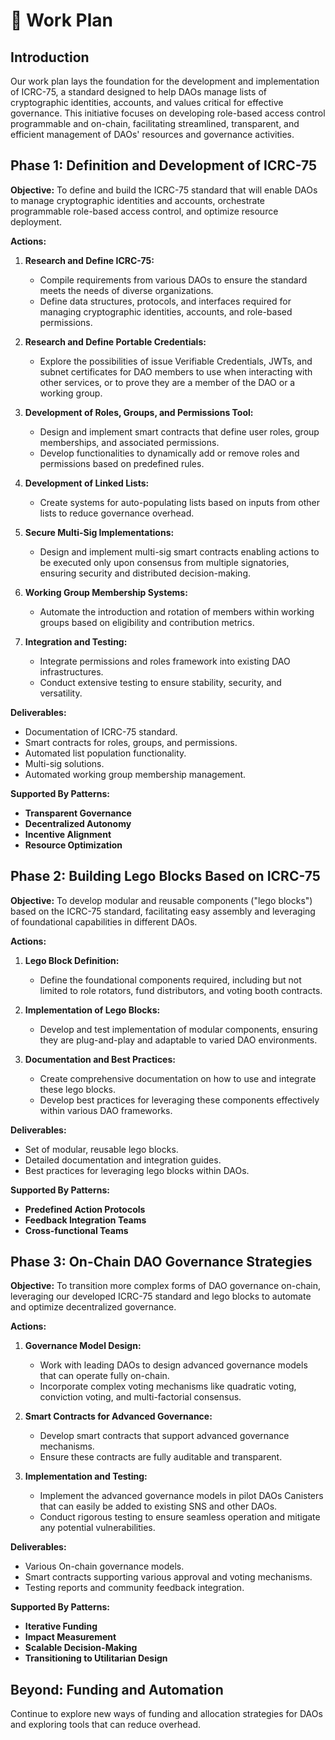 # 👷 Work Plan

## Introduction

Our work plan lays the foundation for the development and implementation of ICRC-75, a standard designed to help DAOs manage lists of cryptographic identities, accounts, and values critical for effective governance. This initiative focuses on developing role-based access control programmable and on-chain, facilitating streamlined, transparent, and efficient management of DAOs' resources and governance activities.

## Phase 1: Definition and Development of ICRC-75

**Objective:** To define and build the ICRC-75 standard that will enable DAOs to manage cryptographic identities and accounts, orchestrate programmable role-based access control, and optimize resource deployment.

**Actions:**

1. **Research and Define ICRC-75:** 
   - Compile requirements from various DAOs to ensure the standard meets the needs of diverse organizations.
   - Define data structures, protocols, and interfaces required for managing cryptographic identities, accounts, and role-based permissions.

2. **Research and Define Portable Credentials:** 
   - Explore the possibilities of issue Verifiable Credentials, JWTs, and subnet certificates for DAO members to use when interacting with other services, or to prove they are a member of the DAO or a working group.

3. **Development of Roles, Groups, and Permissions Tool:**
   - Design and implement smart contracts that define user roles, group memberships, and associated permissions.
   - Develop functionalities to dynamically add or remove roles and permissions based on predefined rules.

4. **Development of Linked Lists:**
   - Create systems for auto-populating lists based on inputs from other lists to reduce governance overhead.

5. **Secure Multi-Sig Implementations:**
   - Design and implement multi-sig smart contracts enabling actions to be executed only upon consensus from multiple signatories, ensuring security and distributed decision-making.

5. **Working Group Membership Systems:**
   - Automate the introduction and rotation of members within working groups based on eligibility and contribution metrics.

6. **Integration and Testing:**
   - Integrate permissions and roles framework into existing DAO infrastructures.
   - Conduct extensive testing to ensure stability, security, and versatility.

**Deliverables:**
- Documentation of ICRC-75 standard.
- Smart contracts for roles, groups, and permissions.
- Automated list population functionality.
- Multi-sig solutions.
- Automated working group membership management.

**Supported By Patterns:**
- **Transparent Governance**
- **Decentralized Autonomy**
- **Incentive Alignment**
- **Resource Optimization**

## Phase 2: Building Lego Blocks Based on ICRC-75

**Objective:** To develop modular and reusable components ("lego blocks") based on the ICRC-75 standard, facilitating easy assembly and leveraging of foundational capabilities in different DAOs.

**Actions:**

1. **Lego Block Definition:**
   - Define the foundational components required, including but not limited to role rotators, fund distributors, and voting booth contracts.

2. **Implementation of Lego Blocks:**
   - Develop and test implementation of modular components, ensuring they are plug-and-play and adaptable to varied DAO environments.

3. **Documentation and Best Practices:**
   - Create comprehensive documentation on how to use and integrate these lego blocks.
   - Develop best practices for leveraging these components effectively within various DAO frameworks.

**Deliverables:**
- Set of modular, reusable lego blocks.
- Detailed documentation and integration guides.
- Best practices for leveraging lego blocks within DAOs.

**Supported By Patterns:**
- **Predefined Action Protocols**
- **Feedback Integration Teams**
- **Cross-functional Teams**

## Phase 3: On-Chain DAO Governance Strategies

**Objective:** To transition more complex forms of DAO governance on-chain, leveraging our developed ICRC-75 standard and lego blocks to automate and optimize decentralized governance.

**Actions:**

1. **Governance Model Design:**
   - Work with leading DAOs to design advanced governance models that can operate fully on-chain.
   - Incorporate complex voting mechanisms like quadratic voting, conviction voting, and multi-factorial consensus.

2. **Smart Contracts for Advanced Governance:**
   - Develop smart contracts that support advanced governance mechanisms.
   - Ensure these contracts are fully auditable and transparent.

3. **Implementation and Testing:**
   - Implement the advanced governance models in pilot DAOs Canisters that can easily be added to existing SNS and other DAOs.
   - Conduct rigorous testing to ensure seamless operation and mitigate any potential vulnerabilities.

**Deliverables:**
- Various On-chain governance models.
- Smart contracts supporting various approval and voting mechanisms.
- Testing reports and community feedback integration.

**Supported By Patterns:**
- **Iterative Funding**
- **Impact Measurement**
- **Scalable Decision-Making**
- **Transitioning to Utilitarian Design**

## Beyond: Funding and Automation

Continue to explore new ways of funding and allocation strategies for DAOs and exploring tools that can reduce overhead.

